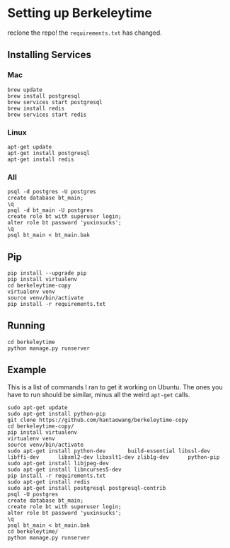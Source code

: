 # Setting up Berkeleytime

reclone the repo! the `requirements.txt` has changed.

## Installing Services
### Mac
    brew update
    brew install postgresql
    brew services start postgresql
    brew install redis
    brew services start redis

### Linux
    apt-get update
    apt-get install postgresql
    apt-get install redis

### All
    psql -d postgres -U postgres
    create database bt_main;
    \q
    psql -d bt_main -U postgres
    create role bt with superuser login;
    alter role bt password 'yuxinsucks';
    \q
    psql bt_main < bt_main.bak

## Pip
    pip install --upgrade pip
    pip install virtualenv
    cd berkeleytime-copy
    virtualenv venv
    source venv/bin/activate
    pip install -r requirements.txt

## Running
    cd berkeleytime 
    python manage.py runserver
    
## Example
This is a list of commands I ran to get it working on Ubuntu. The ones you have to run should be similar, minus all the weird `apt-get` calls. 

    sudo apt-get update
    sudo apt-get install python-pip
    git clone https://github.com/hantaowang/berkeleytime-copy
    cd berkeleytime-copy/
    pip install virtualenv
    virtualenv venv
    source venv/bin/activate
    sudo apt-get install python-dev       build-essential libssl-dev libffi-dev      libxml2-dev libxslt1-dev zlib1g-dev      python-pip
    sudo apt-get install libjpeg-dev
    sudo apt-get install libncurses5-dev
    pip install -r requirements.txt
    sudo apt-get install redis
    sudo apt-get install postgresql postgresql-contrib
    psql -U postgres
    create database bt_main;
    create role bt with superuser login;
    alter role bt password 'yuxinsucks';
    \q
    psql bt_main < bt_main.bak
    cd berkeleytime/
    python manage.py runserver
